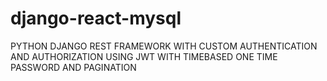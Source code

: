 # django-react-mysql

PYTHON DJANGO REST FRAMEWORK WITH CUSTOM AUTHENTICATION AND AUTHORIZATION USING JWT WITH TIMEBASED ONE TIME PASSWORD AND PAGINATION
